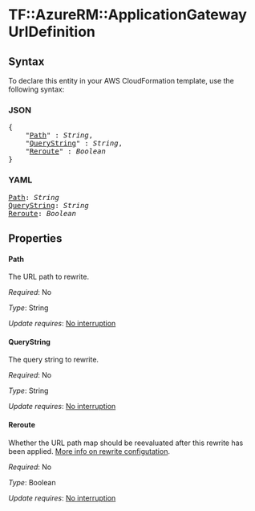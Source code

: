 # TF::AzureRM::ApplicationGateway UrlDefinition

## Syntax

To declare this entity in your AWS CloudFormation template, use the following syntax:

### JSON

<pre>
{
    "<a href="#path" title="Path">Path</a>" : <i>String</i>,
    "<a href="#querystring" title="QueryString">QueryString</a>" : <i>String</i>,
    "<a href="#reroute" title="Reroute">Reroute</a>" : <i>Boolean</i>
}
</pre>

### YAML

<pre>
<a href="#path" title="Path">Path</a>: <i>String</i>
<a href="#querystring" title="QueryString">QueryString</a>: <i>String</i>
<a href="#reroute" title="Reroute">Reroute</a>: <i>Boolean</i>
</pre>

## Properties

#### Path

The URL path to rewrite.

_Required_: No

_Type_: String

_Update requires_: [No interruption](https://docs.aws.amazon.com/AWSCloudFormation/latest/UserGuide/using-cfn-updating-stacks-update-behaviors.html#update-no-interrupt)

#### QueryString

The query string to rewrite.

_Required_: No

_Type_: String

_Update requires_: [No interruption](https://docs.aws.amazon.com/AWSCloudFormation/latest/UserGuide/using-cfn-updating-stacks-update-behaviors.html#update-no-interrupt)

#### Reroute

Whether the URL path map should be reevaluated after this rewrite has been applied. [More info on rewrite configutation](https://docs.microsoft.com/en-us/azure/application-gateway/rewrite-http-headers-url#rewrite-configuration).

_Required_: No

_Type_: Boolean

_Update requires_: [No interruption](https://docs.aws.amazon.com/AWSCloudFormation/latest/UserGuide/using-cfn-updating-stacks-update-behaviors.html#update-no-interrupt)

